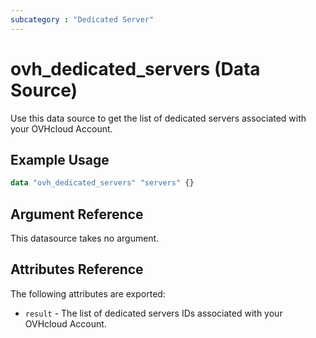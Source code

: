 ```yaml
---
subcategory : "Dedicated Server"
---
```


# ovh_dedicated_servers (Data Source)

Use this data source to get the list of dedicated servers associated with your OVHcloud Account.

## Example Usage

```terraform
data "ovh_dedicated_servers" "servers" {}
```

## Argument Reference

This datasource takes no argument.

## Attributes Reference

The following attributes are exported:

* `result` - The list of dedicated servers IDs associated with your OVHcloud Account.

